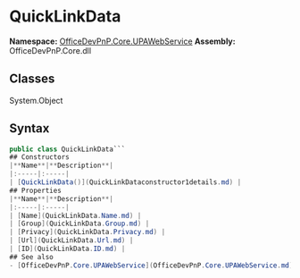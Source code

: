# QuickLinkData

**Namespace:** [OfficeDevPnP.Core.UPAWebService](OfficeDevPnP.Core.UPAWebService.md)
**Assembly:** OfficeDevPnP.Core.dll
## Classes
System.Object
## Syntax
```C#
public class QuickLinkData```
## Constructors
|**Name**|**Description**|
|:-----|:-----|
| [QuickLinkData()](QuickLinkDataconstructor1details.md) | 
## Properties
|**Name**|**Description**|
|:-----|:-----|
| [Name](QuickLinkData.Name.md) | 
| [Group](QuickLinkData.Group.md) | 
| [Privacy](QuickLinkData.Privacy.md) | 
| [Url](QuickLinkData.Url.md) | 
| [ID](QuickLinkData.ID.md) | 
## See also
- [OfficeDevPnP.Core.UPAWebService](OfficeDevPnP.Core.UPAWebService.md)
